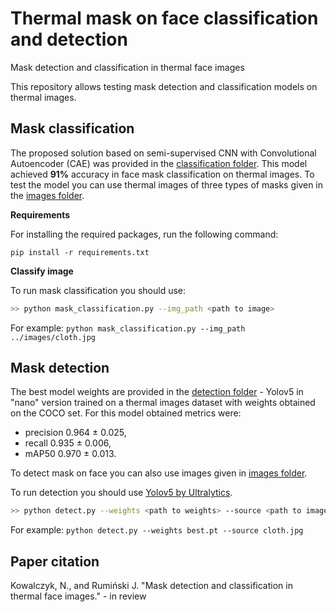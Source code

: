 # Thermal mask on face classification and detection
Mask detection and classification in thermal face images



This repository allows testing mask detection and classification models on thermal images.


## Mask classification
The proposed solution based on semi-supervised CNN with Convolutional Autoencoder (CAE) was provided in the [classification folder](https://github.com/natkowalczyk/thermal-mask-classification-and-detection/tree/main/classification). This model achieved **91%** accuracy in face mask classification on thermal images.
To test the model you can use thermal images of three types of masks given in the [images folder](https://github.com/natkowalczyk/thermal-mask-classification-and-detection/tree/main/images).

**Requirements**

For installing the required packages, run the following command:

```
pip install -r requirements.txt
```

**Classify image**

To run mask classification you should use:
```bash
>> python mask_classification.py --img_path <path to image>
```

For example:
`python mask_classification.py --img_path ../images/cloth.jpg`



## Mask detection
The best model weights are provided in the [detection folder](https://github.com/natkowalczyk/thermal-mask-classification-and-detection/tree/main/detection) - Yolov5 in "nano" version trained on a thermal images dataset with weights obtained on the COCO set. For this model obtained metrics were:
- precision 0.964 ± 0.025,
- recall    0.935 ± 0.006,
- mAP50     0.970 ± 0.013.

To detect mask on face you can also use images given in [images folder](https://github.com/natkowalczyk/thermal-mask-classification-and-detection/tree/main/images).

To run detection you should use [Yolov5 by Ultralytics](https://github.com/ultralytics/yolov5).
```bash
>> python detect.py --weights <path to weights> --source <path to image>
```

For example:
`python detect.py --weights best.pt --source cloth.jpg`



## Paper citation

Kowalczyk, N., and Rumiński J. "Mask detection and classification in thermal face images." - in review
